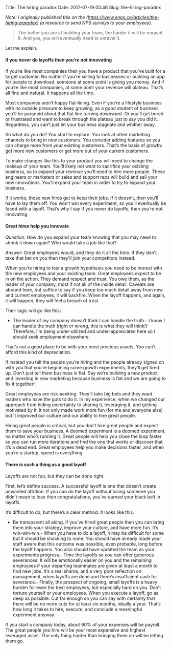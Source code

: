 Title: The hiring paradox
Date: 2017-07-19 05:46
Slug: the-hiring-paradox

*Note: I originally published this on the *(https://www.enps.co/articles/the-hiring-paradox)* (a resource to send NPS surveys to your employees).*

> The better you are at building your team, the harder it will be unravel it. And yes, you will eventually need to unravel it.

Let me explain.

#### If you never do layoffs then you’re not innovating

If you’re like most companies then you have a product that you’ve built for a target customer. No matter if you’re selling to businesses or building an app for people to download, someone at some point is giving you money. And if you’re like most companies, at some point your revenue will plateau. That’s all fine and natural. It happens all the time.

Most companies aren’t happy flat-lining. Even if you’re a lifestyle business with no outside pressure to keep growing, as a good student of business you’ll be paranoid about that flat line turning downward. Or you’ll get bored or frustrated and want to break through the plateau just to say you did it. Regardless, you can’t just let your business stagnate and whither away.

So what do you do? You start to explore. You look at other marketing channels to bring in new customers. You consider adding features so you can charge more from your existing customers. That’s the basis of growth: get more new customers or get more out of your current customers.

To make changes like this to your product you will need to change the makeup of your team. You’ll likely not want to sacrifice your existing business, so to expand your revenue you’ll need to hire more people. These engineers or marketers or sales and support reps will build and sell your new innovations. You’ll expand your team in order to try to expand your business.

If it works, those new hires get to keep their jobs. If it doesn’t, then you’ll have to lay them off. You won’t win every experiment, so you’ll eventually be faced with a layoff. That’s why I say if you never do layoffs, then you’re not innovating.

#### Great hires help you innovate

*Question*: How do you expand your team knowing that you may need to shrink it down again? Who would take a job like that?

*Answer*: Great employees would, and they do it all the time. If they don’t take that bet on you then they’ll join your competitors instead.

When you’re hiring to test a growth hypothesis you need to be honest with the new employees and your existing team. Great employees expect to be in on the action. They demand respect and trust. You owe them, as the leader of your company, most if not all of the inside detail. Caveats are abound here, but suffice to say if you keep too much detail away from new and current employees, it will backfire. When the layoff happens, and again, it will happen, they will feel a breach of trust.

Their logic will go like this:

- The leader of my company doesn’t think I can handle the truth.- I know I can handle the truth (right or wrong, this is what they will think!)- Therefore, I’m being under-utilized and under-appreciated here so I should seek employment elsewhere.

That’s not a good place to be with your most precious assets. You can’t afford this kind of depreciation.

If instead you tell the people you’re hiring and the people already signed on with you that you’re beginning some growth experiments, they’ll get fired up. Don’t just tell them business is flat. Say we’re building a new product and investing in new marketing because business is flat and we are going to fix it together!

Great employees are risk-seeking. They’ll take big bets and they want leaders who have the guts to do it. In my experience, when we changed our approach from hiding uncertainty to sharing it, leveraging it, and getting motivated by it, it not only made work more fun (for me and everyone else) but it improved our culture and our ability to hire great people.

Hiring great people is critical, but you don’t hire great people and expect them to save your business. A doomed experiment is a doomed experiment, no matter who’s running it. Great people will help you close the loop faster so you can run more iterations and find the one that works or discover that it’s a dead end. Great employees help you make decisions faster, and when you’re a startup, speed is everything.

#### There is such a thing as a good layoff

Layoffs are not fun, but they can be done right.

First, let’s define success. A successful layoff is one that doesn’t create unwanted attrition. If you can do the layoff without losing someone you didn’t mean to lose then congratulations, you’ve earned your black belt in layoffs.

It’s difficult to do, but there’s a clear method. It looks like this.

- Be transparent all along. If you’ve hired great people then you can bring them into your strategy, improve your culture, and have more fun. It’s win-win-win.- When you have to do a layoff, it may be difficult for some but it should be shocking to none. You should have already made your staff aware that this outcome was possible, even probable, long before the layoff happens. You also should have updated the team as your experiments progress.- Time the layoffs so you can offer generous severances. It will be emotionally easier on you and the remaining employees if your departing teammates are given at least a month to find new jobs. It’s a real shame, and a very poor reflection on management, when layoffs are done and there’s insufficient cash for severance.- Finally, the prospect of ongoing, small layoffs is a heavy burden for even the best employees, but especially hard on you. Don’t torture yourself or your employees. When you execute a layoff, go as deep as possible. Cut far enough so you can say with certainty that there will be no more cuts for at least six months, ideally a year. That’s how long it takes to hire, execute, and conclude a meaningful experiment anyway.

If you start a company today, about 90% of your expenses will be payroll. The great people you hire will be your most expensive and highest leveraged asset. The only thing harder than bringing them on will be letting them go.